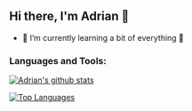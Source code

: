 ## Hi there, I'm Adrian 👋

* 🌱 I’m currently learning a bit of everything 🤣

### Languages and Tools:

[![Adrian's github stats](https://github-readme-stats.vercel.app/api?username=raven4ever&show_icons=true&hide_border=true)](https://github.com/anuraghazra/github-readme-stats)

[![Top Languages](https://github-readme-stats.vercel.app/api/top-langs/?username=raven4ever&show_icons=true&hide_border=true&layout=compact)](https://github.com/anuraghazra/github-readme-stats)
